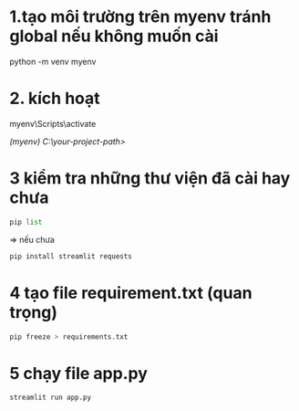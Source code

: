 # 1.tạo môi trường trên myenv tránh global nếu không muốn cài

python -m venv myenv

# 2. kích hoạt

myenv\Scripts\activate

_(myenv) C:\your-project-path>_

# 3 kiểm tra những thư viện đã cài hay chưa

```py
pip list
```

=> nếu chưa

```py
pip install streamlit requests
```

# 4 tạo file requirement.txt (quan trọng)

```py
pip freeze > requirements.txt
```

# 5 chạy file app.py

```py
streamlit run app.py
```
